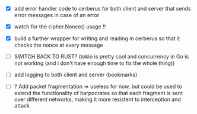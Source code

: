 - [x] add error handler code to cerberus for both client and server that sends error messages in case of an error
- [x] watch for the cipher.Nonce() usage !!
- [x] build a further wrapper for writing and reading in cerberus so that it checks the nonce at every message

- [ ] SWITCH BACK TO RUST? (tokio is pretty cool and concurrency in Go is not working (and i don't have enough time to fix the whole thing))

- [ ] add logging to both client and server (bookmarks)

- [ ] ? Add packet fragmentation => useless for now, but could be used to extend the functionality of harpocrates so that each fragment is sent over different networks, making it more resistent to interception and attack
